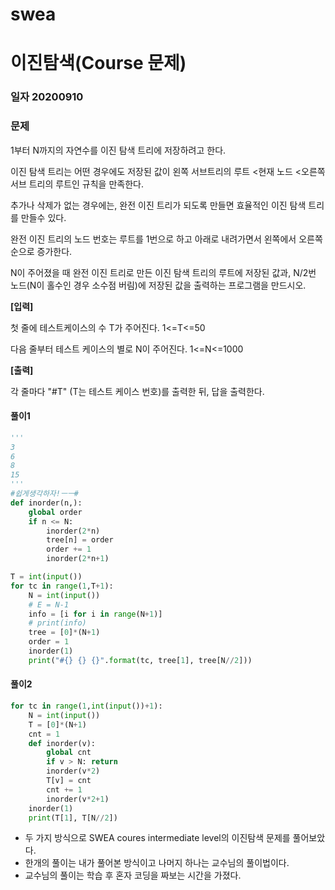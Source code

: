 # swea

# 이진탐색(Course 문제)

### 일자 20200910

### 문제

1부터 N까지의 자연수를 이진 탐색 트리에 저장하려고 한다.

이진 탐색 트리는 어떤 경우에도 저장된 값이 왼쪽 서브트리의 루트 <현재 노드 <오른쪽 서브 트리의 루트인 규칙을 만족한다.

추가나 삭제가 없는 경우에는, 완전 이진 트리가 되도록 만들면 효율적인 이진 탐색 트리를 만들수 있다.

완전 이진 트리의 노드 번호는 루트를 1번으로 하고 아래로 내려가면서 왼쪽에서 오른쪽 순으로 증가한다.

N이 주어졌을 때 완전 이진 트리로 만든 이진 탐색 트리의 루트에 저장된 값과, N/2번 노드(N이 홀수인 경우 소수점 버림)에 저장된 값을 출력하는 프로그램을 만드시오.

**[입력]**

첫 줄에 테스트케이스의 수 T가 주어진다. 1<=T<=50

다음 줄부터 테스트 케이스의 별로 N이 주어진다. 1<=N<=1000

**[출력]**

각 줄마다 "#T" (T는 테스트 케이스 번호)를 출력한 뒤, 답을 출력한다.

#### 풀이1

```python
'''
3
6
8
15
'''
#쉽게생각하자!ㅡㅡ#
def inorder(n,):
    global order
    if n <= N:
        inorder(2*n)
        tree[n] = order
        order += 1
        inorder(2*n+1)

T = int(input())
for tc in range(1,T+1):
    N = int(input())
    # E = N-1
    info = [i for i in range(N+1)]
    # print(info)
    tree = [0]*(N+1)
    order = 1
    inorder(1)
    print("#{} {} {}".format(tc, tree[1], tree[N//2]))
```

#### 풀이2

```python
for tc in range(1,int(input())+1):
    N = int(input())
    T = [0]*(N+1)
    cnt = 1
    def inorder(v):
        global cnt
        if v > N: return
        inorder(v*2)
        T[v] = cnt
        cnt += 1
        inorder(v*2+1)
    inorder(1)
    print(T[1], T[N//2])
```

- 두 가지 방식으로 SWEA coures intermediate level의 이진탐색 문제를 풀어보았다.
- 한개의 풀이는 내가 풀어본 방식이고 나머지 하나는 교수님의 풀이법이다.
- 교수님의 풀이는 학습 후 혼자 코딩을 짜보는 시간을 가졌다.